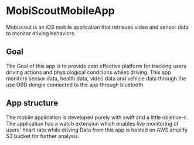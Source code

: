 # MobiScoutMobileApp
Mobiscout is an iOS mobile application that retrieves video and sensor data to monitor driving behaviors.
## Goal
The Goal of this app is to provide cost effective platform for tracking users driving actions and physiological conditions whiles driving.
This app monitors sensor data, health data, video data and vehicle data through the use OBD dongle connected to the app through bluetooth
## App structure
The mobile application is developed purely with swift and a little objetive-c.
The application has a watch extension which enables live monitoring of users' heart rate while driving
Data from this app is hosted on AWS amplify S3 bucket for further analysis.
